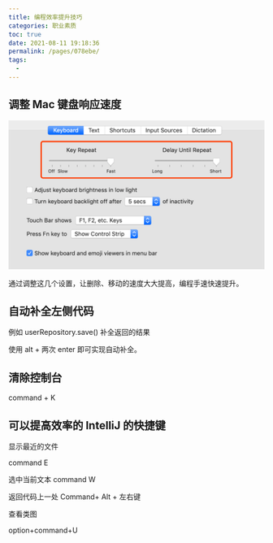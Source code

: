 ```yaml
---
title: 编程效率提升技巧
categories: 职业素质
toc: true
date: 2021-08-11 19:18:36
permalink: /pages/078ebe/
tags: 
  - 
---
```


## 调整 Mac 键盘响应速度

![](././effective/mac-keyboard-setting.png)

通过调整这几个设置，让删除、移动的速度大大提高，编程手速快速提升。

## 自动补全左侧代码

例如 userRepository.save() 补全返回的结果

使用 alt + 两次 enter 即可实现自动补全。

## 清除控制台

command + K

## 可以提高效率的 IntelliJ 的快捷键

显示最近的文件

command E

选中当前文本
command W

返回代码上一处
Command+ Alt + 左右键

查看类图

option+command+U
